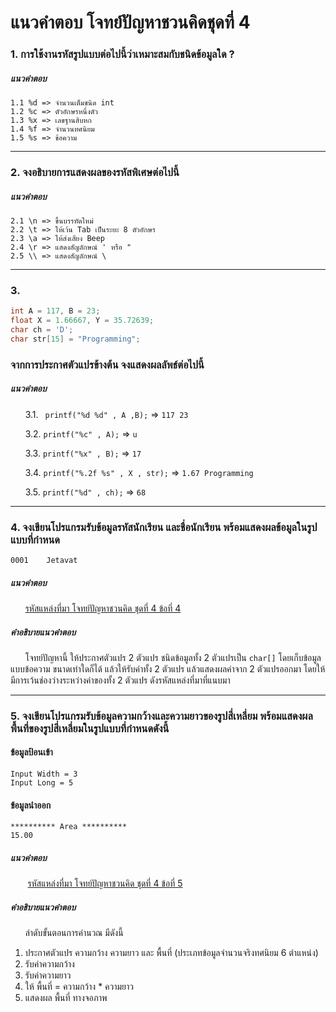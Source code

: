 # แนวคำตอบ โจทย์ปัญหาชวนคิดชุดที่ 4

### 1. การใช้งานรหัสรูปแบบต่อไปนี้ว่าเหมาะสมกับชนิดข้อมูลใด ?

##### แนวคำตอบ
    1.1 %d => จำนวนเต็มชนิด int
    1.2 %c => ตัวอักษรหนึ่งตัว
    1.3 %x => เลขฐานสิบหก
    1.4 %f => จำนวนทศนิยม
    1.5 %s => ข้อความ
---
### 2. จงอธิบายการแสดงผลของรหัสพิเศษต่อไปนี้
##### แนวคำตอบ
    2.1 \n => ขึ้นบรรทัดใหม่
    2.2 \t => ให้เว้น Tab เป็นระยะ 8 ตัวอักษร
    2.3 \a => ให้ส่งเสียง Beep
    2.4 \r => แสดงสัญลักษณ์ ' หรือ "
    2.5 \\ => แสดงสัญลักษณ์ \
---
### 3. 
```c
int A = 117, B = 23;
float X = 1.66667, Y = 35.72639;
char ch = 'D';
char str[15] = "Programming";
```

### จากการประกาศตัวแปรข้างต้น จงแสดงผลลัพธ์ต่อไปนี้
##### แนวคำตอบ
&nbsp;&nbsp;&nbsp;&nbsp;&nbsp;&nbsp;3.1. ` printf("%d %d" , A ,B);` => ` 117 23 `

&nbsp;&nbsp;&nbsp;&nbsp;&nbsp;&nbsp;3.2. ` printf("%c" , A); ` => ` u `

&nbsp;&nbsp;&nbsp;&nbsp;&nbsp;&nbsp;3.3. ` printf("%x" , B); ` => ` 17 `

&nbsp;&nbsp;&nbsp;&nbsp;&nbsp;&nbsp;3.4.  ` printf("%.2f %s" , X , str); ` => ` 1.67 Programming `

&nbsp;&nbsp;&nbsp;&nbsp;&nbsp;&nbsp;3.5.  ` printf("%d" , ch); ` => `68 `

---
### 4. จงเขียนโปรแกรมรับข้อมูลรหัสนักเรียน และชื่อนักเรียน พร้อมแสดงผลข้อมูลในรูปแบบที่กำหนด
    0001    Jetavat
##### แนวคำตอบ

&nbsp;&nbsp;&nbsp;&nbsp;&nbsp;&nbsp;[รหัสแหล่งที่มา โจทย์ปัญหาชวนคิด ชุดที่ 4 ข้อที่ 4](https://github.com/Vixolence/Jetavat_C-answer/blob/master/src/summary-4/4-4.c)

##### คำอธิบายแนวคำตอบ

&nbsp;&nbsp;&nbsp;&nbsp;&nbsp;&nbsp;โจทย์ปัญหานี้ ให้ประกาศตัวแปร 2 ตัวแปร ชนิดข้อมูลทั้ง 2 ตัวแปรเป็น `char[]` โดยเก็บข้อมูลแบบข้อความ ขนาดเท่าใดก็ได้ แล้วให้รับค่าทั้ง 2 ตัวแปร แล้วแสดงผลค่าจาก 2 ตัวแปรออกมา โดยให้มีการเว้นช่องว่างระหว่างค่าของทั้ง 2 ตัวแปร ดังรหัสแหล่งที่มาที่แนบมา

---
### 5. จงเขียนโปรแกรมรับข้อมูลความกว้างและความยาวของรูปสี่เหลี่ยม พร้อมแสดงผลพื้นที่ของรูปสี่เหลี่ยมในรูปแบบที่กำหนดดังนี้

#### ข้อมูลป้อนเข้า
```
Input Width = 3
Input Long = 5
```

#### ข้อมูลนำออก
```
********** Area **********
15.00
```

##### แนวคำตอบ 
&nbsp;&nbsp;&nbsp;&nbsp;&nbsp;&nbsp; [รหัสแหล่งที่มา โจทย์ปัญหาชวนคิด ชุดที่ 4 ข้อที่ 5](https://github.com/Vixolence/Jetavat_C-answer/blob/master/src/summary-4/4-5.c)

##### คำอธิบายแนวคำตอบ
&nbsp;&nbsp;&nbsp;&nbsp;&nbsp;&nbsp;ลำดับขั้นตอนการคำนวณ มีดังนี้

1. ประกาศตัวแปร ความกว้าง ความยาว และ พื้นที่ (ประเภทข้อมูลจำนวนจริงทศนิยม 6 ตำแหน่ง)
2. รับค่าความกว้าง
3. รับค่าความยาว
4. ให้ พื้นที่ = ความกว้าง * ความยาว
5. แสดงผล พื้นที่ ทางจอภาพ




